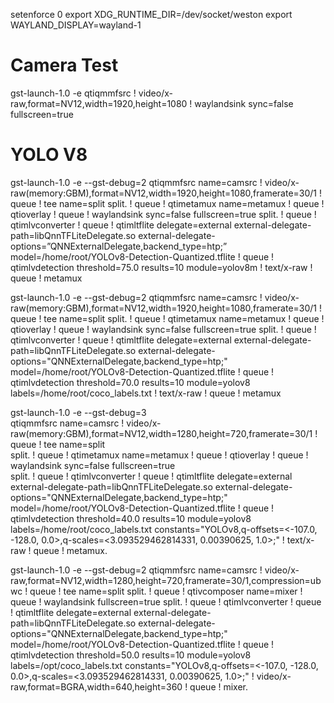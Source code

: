 setenforce 0
export XDG_RUNTIME_DIR=/dev/socket/weston
export WAYLAND_DISPLAY=wayland-1

# Camera Test
gst-launch-1.0 -e qtiqmmfsrc ! video/x-raw,format=NV12,width=1920,height=1080 ! waylandsink sync=false fullscreen=true

# YOLO V8 
gst-launch-1.0 -e --gst-debug=2 qtiqmmfsrc name=camsrc ! video/x-raw\(memory:GBM\),format=NV12,width=1920,height=1080,framerate=30/1 ! queue ! tee name=split split. ! queue ! qtimetamux name=metamux ! queue ! qtioverlay ! queue ! waylandsink sync=false fullscreen=true split. ! queue ! qtimlvconverter ! queue ! qtimltflite delegate=external external-delegate-path=libQnnTFLiteDelegate.so external-delegate-options=”QNNExternalDelegate,backend_type=htp;” model=/home/root/YOLOv8-Detection-Quantized.tflite ! queue ! qtimlvdetection threshold=75.0 results=10 module=yolov8m ! text/x-raw ! queue ! metamux

gst-launch-1.0 -e --gst-debug=2 qtiqmmfsrc name=camsrc ! video/x-raw\(memory:GBM\),format=NV12,width=1920,height=1080,framerate=30/1 ! queue ! tee name=split split. ! queue ! qtimetamux name=metamux ! queue ! qtioverlay ! queue ! waylandsink sync=false fullscreen=true split. ! queue ! qtimlvconverter ! queue ! qtimltflite delegate=external external-delegate-path=libQnnTFLiteDelegate.so external-delegate-options="QNNExternalDelegate,backend_type=htp;" model=/home/root/YOLOv8-Detection-Quantized.tflite ! queue ! qtimlvdetection threshold=70.0 results=10 module=yolov8 labels=/home/root/coco_labels.txt ! text/x-raw ! queue ! metamux

gst-launch-1.0 -e --gst-debug=3 \
qtiqmmfsrc name=camsrc ! video/x-raw\(memory:GBM\),format=NV12,width=1280,height=720,framerate=30/1 ! queue ! tee name=split \
split. ! queue ! qtimetamux name=metamux ! queue ! qtioverlay ! queue ! waylandsink sync=false fullscreen=true \
split. ! queue ! qtimlvconverter ! queue ! qtimltflite delegate=external external-delegate-path=libQnnTFLiteDelegate.so external-delegate-options="QNNExternalDelegate,backend_type=htp;" model=/home/root/YOLOv8-Detection-Quantized.tflite ! queue ! qtimlvdetection threshold=40.0 results=10 module=yolov8 labels=/home/root/coco_labels.txt constants="YOLOv8,q-offsets=<-107.0, -128.0, 0.0>,q-scales=<3.093529462814331, 0.00390625, 1.0>;" ! text/x-raw ! queue ! metamux.

gst-launch-1.0 -e --gst-debug=2 qtiqmmfsrc name=camsrc ! video/x-raw,format=NV12,width=1280,height=720,framerate=30/1,compression=ubwc ! queue ! tee name=split split. ! queue ! qtivcomposer name=mixer ! queue ! waylandsink fullscreen=true split. ! queue ! qtimlvconverter ! queue ! qtimltflite delegate=external external-delegate-path=libQnnTFLiteDelegate.so external-delegate-options="QNNExternalDelegate,backend_type=htp;" model=/home/root/YOLOv8-Detection-Quantized.tflite ! queue ! qtimlvdetection threshold=50.0 results=10 module=yolov8 labels=/opt/coco_labels.txt constants="YOLOv8,q-offsets=<-107.0, -128.0, 0.0>,q-scales=<3.093529462814331, 0.00390625, 1.0>;" ! video/x-raw,format=BGRA,width=640,height=360 ! queue ! mixer.
